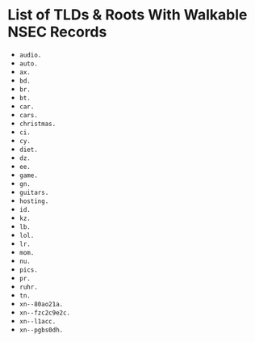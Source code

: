 # List of TLDs & Roots With Walkable NSEC Records

* `audio.`
* `auto.`
* `ax.`
* `bd.`
* `br.`
* `bt.`
* `car.`
* `cars.`
* `christmas.`
* `ci.`
* `cy.`
* `diet.`
* `dz.`
* `ee.`
* `game.`
* `gn.`
* `guitars.`
* `hosting.`
* `id.`
* `kz.`
* `lb.`
* `lol.`
* `lr.`
* `mom.`
* `nu.`
* `pics.`
* `pr.`
* `ruhr.`
* `tn.`
* `xn--80ao21a.`
* `xn--fzc2c9e2c.`
* `xn--l1acc.`
* `xn--pgbs0dh.`
